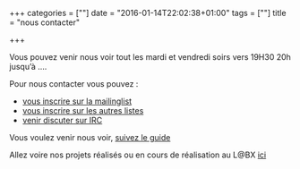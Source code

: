 +++
categories = [""]
date = "2016-01-14T22:02:38+01:00"
tags = [""]
title = "nous contacter"

+++

Vous pouvez venir nous voir tout les mardi et vendredi soirs vers 19H30 20h jusqu’à ….

Pour nous contacter vous pouvez :
  
  
* <a title="mailing" href="https://lists.labx.fr/cgi-bin/mailman/listinfo/mailman"  target="_blank">vous inscrire sur la mailinglist</a>
* <a title="mailing" href="https://lists.labx.fr/cgi-bin/mailman/listinfo"  target="_blank">vous inscrire sur les autres listes</a>
* <a title="IRC" href="https://kiwiirc.com/client/irc.freenode.net/?nick=We_Make_SSL|?&theme=cli#labx" target="_blank">venir discuter sur IRC </a>

Vous voulez venir nous voir, [suivez le guide][1]

Allez voire nos projets réalisés ou en cours de réalisation au L@BX [ici][2]

&nbsp;

 [1]: ../nous_trouver "nous trouver"
 [2]: ../../categories/projets "projets"

